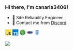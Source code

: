 ### Hi there, I'm canaria3406!

- 💼 Site Reliability Engineer
- 💬 Contact me from [Discord](https://discord.com/users/242927802557399040)

<!--
**contact me**
<code>[<img height="20" src="https://cdn.jsdelivr.net/npm/simple-icons@3.13.0/icons/discord.svg">](https://discord.com/users/242927802557399040)</code>
<code>[<img height="20" src="https://cdn.jsdelivr.net/npm/simple-icons@3.13.0/icons/twitter.svg">]()</code>
**languages**
-->

<code><img height="20" alt="javascript" src="https://raw.githubusercontent.com/github/explore/80688e429a7d4ef2fca1e82350fe8e3517d3494d/topics/javascript/javascript.png"></code>
<code><img height="20" alt="typescript" src="https://raw.githubusercontent.com/github/explore/80688e429a7d4ef2fca1e82350fe8e3517d3494d/topics/typescript/typescript.png"></code>
<code><img height="20" alt="nodejs" src="https://raw.githubusercontent.com/github/explore/80688e429a7d4ef2fca1e82350fe8e3517d3494d/topics/nodejs/nodejs.png"></code>
<code><img height="20" alt="php" src="https://raw.githubusercontent.com/github/explore/80688e429a7d4ef2fca1e82350fe8e3517d3494d/topics/php/php.png"></code>
<code><img height="20" alt="sql" src="https://raw.githubusercontent.com/github/explore/80688e429a7d4ef2fca1e82350fe8e3517d3494d/topics/sql/sql.png"></code>

<img align="center" src="https://github-readme-stats.vercel.app/api?username=canaria3406&show_icons=true&include_all_commits=true&theme=vue-dark&hide_border=true" />
